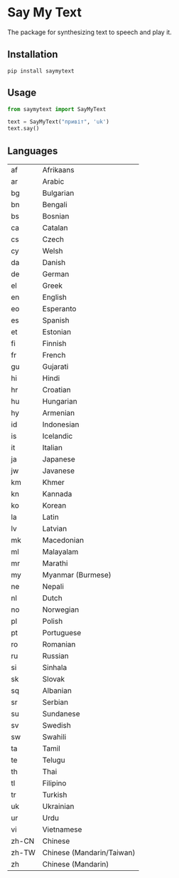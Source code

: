 # Say My Text

The package for synthesizing text to speech and play it.

## Installation

```
pip install saymytext
```

## Usage

```python
from saymytext import SayMyText

text = SayMyText("привіт", 'uk')
text.say()
```

## Languages

|   |   |
|---|---|
|af |Afrikaans |
|ar |Arabic | 
|bg |Bulgarian | 
|bn |Bengali | 
|bs |Bosnian | 
|ca |Catalan | 
|cs |Czech | 
|cy |Welsh | 
|da |Danish | 
|de |German | 
|el |Greek | 
|en |English | 
|eo |Esperanto | 
|es |Spanish | 
|et |Estonian | 
|fi |Finnish | 
|fr |French | 
|gu |Gujarati | 
|hi |Hindi | 
|hr |Croatian | 
|hu |Hungarian | 
|hy |Armenian | 
|id |Indonesian | 
|is |Icelandic | 
|it |Italian | 
|ja |Japanese | 
|jw |Javanese | 
|km |Khmer | 
|kn |Kannada | 
|ko |Korean | 
|la |Latin | 
|lv |Latvian | 
|mk |Macedonian | 
|ml |Malayalam | 
|mr |Marathi | 
|my |Myanmar (Burmese) | 
|ne |Nepali | 
|nl |Dutch | 
|no |Norwegian | 
|pl |Polish | 
|pt |Portuguese | 
|ro |Romanian | 
|ru |Russian | 
|si |Sinhala | 
|sk |Slovak | 
|sq |Albanian | 
|sr |Serbian | 
|su |Sundanese | 
|sv |Swedish | 
|sw |Swahili | 
|ta |Tamil | 
|te |Telugu | 
|th |Thai | 
|tl |Filipino | 
|tr |Turkish |
|uk |Ukrainian | 
|ur |Urdu | 
|vi |Vietnamese | 
|zh-CN |Chinese | 
|zh-TW |Chinese (Mandarin/Taiwan) | 
|zh |Chinese (Mandarin) |}